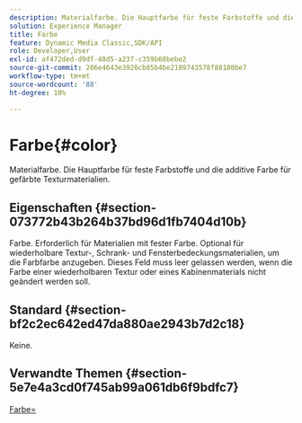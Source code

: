 ```yaml
---
description: Materialfarbe. Die Hauptfarbe für feste Farbstoffe und die additive Farbe für gefärbte Texturmaterialien.
solution: Experience Manager
title: Farbe
feature: Dynamic Media Classic,SDK/API
role: Developer,User
exl-id: af472ded-d9df-48d5-a237-c359b68bebe2
source-git-commit: 206e4643e3926cb85b4be2189743578f88180be7
workflow-type: tm+mt
source-wordcount: '88'
ht-degree: 10%

---
```


# Farbe{#color}

Materialfarbe. Die Hauptfarbe für feste Farbstoffe und die additive Farbe für gefärbte Texturmaterialien.

## Eigenschaften {#section-073772b43b264b37bd96d1fb7404d10b}

Farbe. Erforderlich für Materialien mit fester Farbe. Optional für wiederholbare Textur-, Schrank- und Fensterbedeckungsmaterialien, um die Farbfarbe anzugeben. Dieses Feld muss leer gelassen werden, wenn die Farbe einer wiederholbaren Textur oder eines Kabinenmaterials nicht geändert werden soll.

## Standard {#section-bf2c2ec642ed47da880ae2943b7d2c18}

Keine.

## Verwandte Themen {#section-5e7e4a3cd0f745ab99a061db6f9bdfc7}

[Farbe=](../../../../../ir-api/http-protocol/image-rendering-api-ref/c-ir-http-protocol-ref/c-ir-http-protocol-command-reference/r-ir-http-color.md#reference-ea3cba9edfe94dbab86d8f123a9ed0aa)
